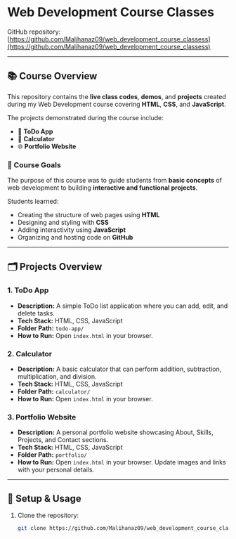 # Web Development Course Classes

GitHub repository: [https://github.com/Malihanaz09/web_development_course_classess](https://github.com/Malihanaz09/web_development_course_classess)

---

## 📚 Course Overview

This repository contains the **live class codes**, **demos**, and **projects** created during my Web Development course covering **HTML**, **CSS**, and **JavaScript**.

The projects demonstrated during the course include:
- 📝 **ToDo App**
- 🔢 **Calculator**
- 🌐 **Portfolio Website**

### 🎯 Course Goals
The purpose of this course was to guide students from **basic concepts** of web development to building **interactive and functional projects**.

Students learned:
- Creating the structure of web pages using **HTML**
- Designing and styling with **CSS**
- Adding interactivity using **JavaScript**
- Organizing and hosting code on **GitHub**

---

## 🗂️ Projects Overview

### 1. ToDo App
- **Description:** A simple ToDo list application where you can add, edit, and delete tasks.
- **Tech Stack:** HTML, CSS, JavaScript
- **Folder Path:** `todo-app/`
- **How to Run:** Open `index.html` in your browser.

### 2. Calculator
- **Description:** A basic calculator that can perform addition, subtraction, multiplication, and division.
- **Tech Stack:** HTML, CSS, JavaScript
- **Folder Path:** `calculator/`
- **How to Run:** Open `index.html` in your browser.

### 3. Portfolio Website
- **Description:** A personal portfolio website showcasing About, Skills, Projects, and Contact sections.
- **Tech Stack:** HTML, CSS, JavaScript
- **Folder Path:** `portfolio/`
- **How to Run:** Open `index.html` in your browser. Update images and links with your personal details.

---

## 🚀 Setup & Usage

1. Clone the repository:
   ```bash
   git clone https://github.com/Malihanaz09/web_development_course_classess.git
